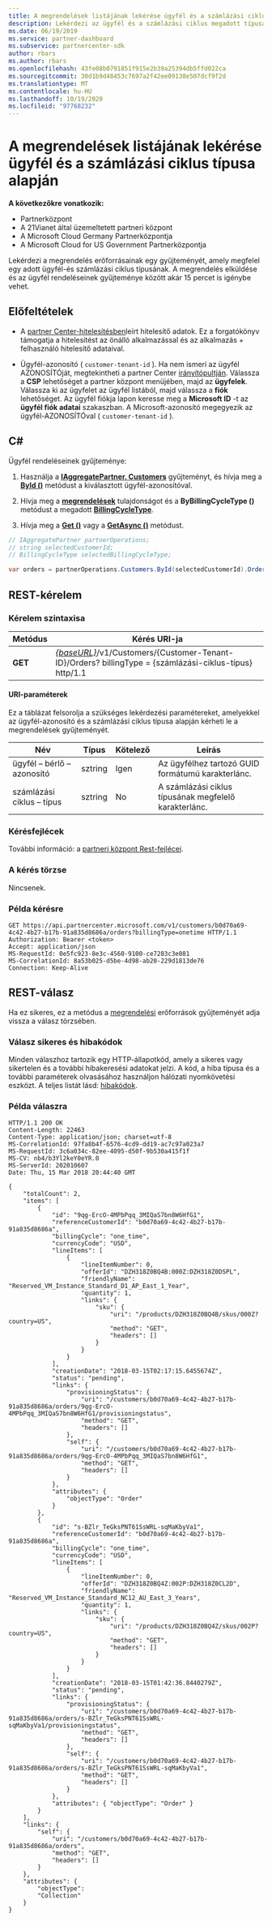 ```yaml
---
title: A megrendelések listájának lekérése ügyfél és a számlázási ciklus típusa alapján
description: Lekérdezi az ügyfél és a számlázási ciklus megadott típusához tartozó rendelési erőforrások gyűjteményét.
ms.date: 06/19/2019
ms.service: partner-dashboard
ms.subservice: partnercenter-sdk
author: rbars
ms.author: rbars
ms.openlocfilehash: 43fe08b0791851f915e2b39a25394db5ffd022ca
ms.sourcegitcommit: 30d1b9d48453c7697a2f42ee09138e507dcf9f2d
ms.translationtype: MT
ms.contentlocale: hu-HU
ms.lasthandoff: 10/19/2020
ms.locfileid: "97768232"
---
```

# <a name="get-a-list-of-orders-by-customer-and-billing-cycle-type"></a>A megrendelések listájának lekérése ügyfél és a számlázási ciklus típusa alapján

**A következőkre vonatkozik:**

- Partnerközpont
- A 21Vianet által üzemeltetett partneri központ
- A Microsoft Cloud Germany Partnerközpontja
- A Microsoft Cloud for US Government Partnerközpontja

Lekérdezi a megrendelés erőforrásainak egy gyűjteményét, amely megfelel egy adott ügyfél-és számlázási ciklus típusának. A megrendelés elküldése és az ügyfél rendeléseinek gyűjteménye között akár 15 percet is igénybe vehet.

## <a name="prerequisites"></a>Előfeltételek

- A [partner Center-hitelesítésben](partner-center-authentication.md)leírt hitelesítő adatok. Ez a forgatókönyv támogatja a hitelesítést az önálló alkalmazással és az alkalmazás + felhasználó hitelesítő adataival.

- Ügyfél-azonosító ( `customer-tenant-id` ). Ha nem ismeri az ügyfél AZONOSÍTÓját, megtekintheti a partner Center [irányítópultján](https://partner.microsoft.com/dashboard). Válassza a **CSP** lehetőséget a partner központ menüjében, majd az **ügyfelek**. Válassza ki az ügyfelet az ügyfél listából, majd válassza a **fiók** lehetőséget. Az ügyfél fiókja lapon keresse meg a **Microsoft ID** -t az **ügyfél fiók adatai** szakaszban. A Microsoft-azonosító megegyezik az ügyfél-AZONOSÍTÓval ( `customer-tenant-id` ).

## <a name="c"></a>C\#

Ügyfél rendeléseinek gyűjteménye:

1. Használja a [**IAggregatePartner. Customers**](/dotnet/api/microsoft.store.partnercenter.ipartner.customers) gyűjteményt, és hívja meg a [**ById ()**](/dotnet/api/microsoft.store.partnercenter.customers.icustomercollection.byid) metódust a kiválasztott ügyfél-azonosítóval.

2. Hívja meg a [**megrendelések**](/dotnet/api/microsoft.store.partnercenter.customers.icustomer.orders) tulajdonságot és a **ByBillingCycleType ()** metódust a megadott  [**BillingCycleType**](product-resources.md#billingcycletype).
3. Hívja meg a [**Get ()**](/dotnet/api/microsoft.store.partnercenter.orders.iordercollection.get) vagy a [**GetAsync ()**](/dotnet/api/microsoft.store.partnercenter.orders.iordercollection.getasync) metódust.

``` csharp
// IAggregatePartner partnerOperations;
// string selectedCustomerId;
// BillingCycleType selectedBillingCycleType;

var orders = partnerOperations.Customers.ById(selectedCustomerId).Orders.ByBillingCycleType(selectedBillingCycleType).Get();
```

## <a name="rest-request"></a>REST-kérelem

### <a name="request-syntax"></a>Kérelem szintaxisa

| Metódus  | Kérés URI-ja                                                                                                                    |
|---------|--------------------------------------------------------------------------------------------------------------------------------|
| **GET** | [*{baseURL}*](partner-center-rest-urls.md)/v1/Customers/{Customer-Tenant-ID}/Orders? billingType = {számlázási-ciklus-típus} http/1.1  |

#### <a name="uri-parameters"></a>URI-paraméterek

Ez a táblázat felsorolja a szükséges lekérdezési paramétereket, amelyekkel az ügyfél-azonosító és a számlázási ciklus típusa alapján kérheti le a megrendelések gyűjteményét.

| Név                   | Típus     | Kötelező | Leírás                                               |
|------------------------|----------|----------|-----------------------------------------------------------|
| ügyfél – bérlő – azonosító     | sztring   | Igen      | Az ügyfélhez tartozó GUID formátumú karakterlánc.    |
| számlázási ciklus – típus     | sztring   | No       | A számlázási ciklus típusának megfelelő karakterlánc.         |

### <a name="request-headers"></a>Kérésfejlécek

További információ: a [partneri központ Rest-fejlécei](headers.md).

### <a name="request-body"></a>A kérés törzse

Nincsenek.

### <a name="request-example"></a>Példa kérésre

```http
GET https://api.partnercenter.microsoft.com/v1/customers/b0d70a69-4c42-4b27-b17b-91a835d8686a/orders?billingType=onetime HTTP/1.1
Authorization: Bearer <token>
Accept: application/json
MS-RequestId: 0e5fc923-8e3c-4560-9100-ce7283c3e081
MS-CorrelationId: 8a53b025-d5be-4d98-ab20-229d1813de76
Connection: Keep-Alive
```

## <a name="rest-response"></a>REST-válasz

Ha ez sikeres, ez a metódus a [megrendelési](order-resources.md) erőforrások gyűjteményét adja vissza a válasz törzsében.

### <a name="response-success-and-error-codes"></a>Válasz sikeres és hibakódok

Minden válaszhoz tartozik egy HTTP-állapotkód, amely a sikeres vagy sikertelen és a további hibakeresési adatokat jelzi. A kód, a hiba típusa és a további paraméterek olvasásához használjon hálózati nyomkövetési eszközt. A teljes listát lásd: [hibakódok](error-codes.md).

### <a name="response-example"></a>Példa válaszra

```http
HTTP/1.1 200 OK
Content-Length: 22463
Content-Type: application/json; charset=utf-8
MS-CorrelationId: 97fa8b4f-6576-4cd9-dd19-ac7c97a023a7
MS-RequestId: 3c6a034c-82ee-4095-d50f-9b530a415f1f
MS-CV: nb4/b3Yl2keY0eYR.0
MS-ServerId: 202010607
Date: Thu, 15 Mar 2018 20:44:40 GMT

{
    "totalCount": 2,
    "items": [
        {
            "id": "9qg-ErcO-4MPbPqq_3MIQaS7bn8W6HfG1",
            "referenceCustomerId": "b0d70a69-4c42-4b27-b17b-91a835d8686a",
            "billingCycle": "one_time",
            "currencyCode": "USD",
            "lineItems": [
                {
                    "lineItemNumber": 0,
                    "offerId": "DZH318Z0BQ4B:000Z:DZH318Z0DSPL",
                    "friendlyName": "Reserved_VM_Instance_Standard_D1_AP_East_1_Year",
                    "quantity": 1,
                    "links": {
                        "sku": {
                            "uri": "/products/DZH318Z0BQ4B/skus/000Z?country=US",
                            "method": "GET",
                            "headers": []
                        }
                    }
                }
            ],
            "creationDate": "2018-03-15T02:17:15.6455674Z",
            "status": "pending",
            "links": {
                "provisioningStatus": {
                    "uri": "/customers/b0d70a69-4c42-4b27-b17b-91a835d8686a/orders/9qg-ErcO-4MPbPqq_3MIQaS7bn8W6HfG1/provisioningstatus",
                    "method": "GET",
                    "headers": []
                },
                "self": {
                    "uri": "/customers/b0d70a69-4c42-4b27-b17b-91a835d8686a/orders/9qg-ErcO-4MPbPqq_3MIQaS7bn8W6HfG1",
                    "method": "GET",
                    "headers": []
                }
            },
            "attributes": {
                "objectType": "Order"
            }
        },
        {
            "id": "s-BZlr_TeGksPNT61SsWRL-sqMaKbyVa1",
            "referenceCustomerId": "b0d70a69-4c42-4b27-b17b-91a835d8686a",
            "billingCycle": "one_time",
            "currencyCode": "USD",
            "lineItems": [
                {
                    "lineItemNumber": 0,
                    "offerId": "DZH318Z0BQ4Z:002P:DZH318Z0CL2D",
                    "friendlyName": "Reserved_VM_Instance_Standard_NC12_AU_East_3_Years",
                    "quantity": 1,
                    "links": {
                        "sku": {
                            "uri": "/products/DZH318Z0BQ4Z/skus/002P?country=US",
                            "method": "GET",
                            "headers": []
                        }
                    }
                }
            ],
            "creationDate": "2018-03-15T01:42:36.8440279Z",
            "status": "pending",
            "links": {
                "provisioningStatus": {
                    "uri": "/customers/b0d70a69-4c42-4b27-b17b-91a835d8686a/orders/s-BZlr_TeGksPNT61SsWRL-sqMaKbyVa1/provisioningstatus",
                    "method": "GET",
                    "headers": []
                },
                "self": {
                    "uri": "/customers/b0d70a69-4c42-4b27-b17b-91a835d8686a/orders/s-BZlr_TeGksPNT61SsWRL-sqMaKbyVa1",
                    "method": "GET",
                    "headers": []
                }
            },
            "attributes": { "objectType": "Order" }
        }
    ],
    "links": {
        "self": {
            "uri": "/customers/b0d70a69-4c42-4b27-b17b-91a835d8686a/orders",
            "method": "GET",
            "headers": []
        }
    },
    "attributes": {
        "objectType":
        "Collection"
    }
}
```
